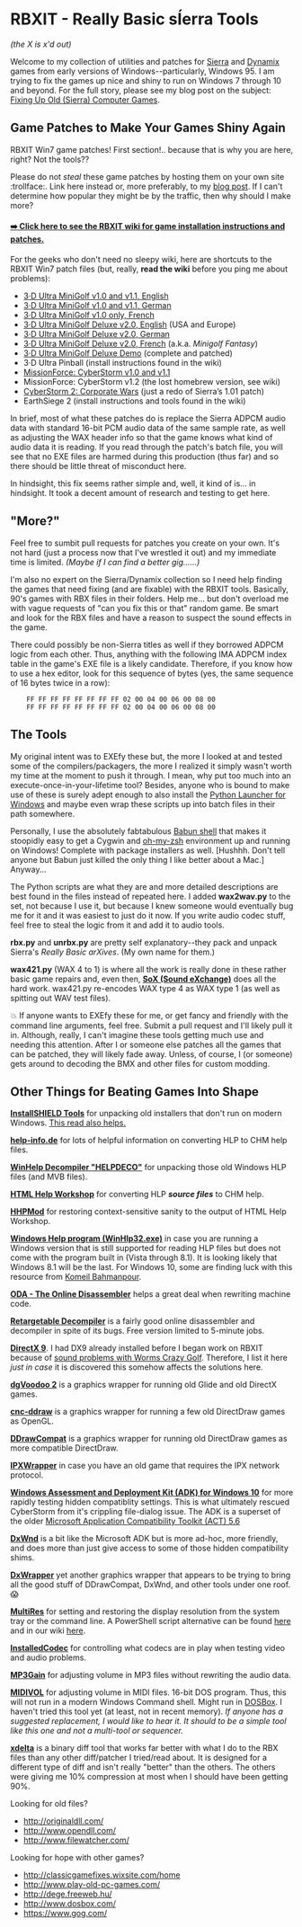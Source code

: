 # RBXIT - Really Basic sÍerra Tools
_(the X is x'd out)_

Welcome to my collection of utilities and patches for [Sierra](https://en.wikipedia.org/wiki/List_of_Sierra_Entertainment_video_games) and [Dynamix](https://en.wikipedia.org/wiki/Dynamix) games from early versions of Windows--particularly, Windows 95.  I am trying to fix the games up nice and shiny to run on Windows 7 through 10 and beyond.  For the full story, please see my blog post on the subject: [Fixing Up Old (Sierra) Computer Games](https://namethattech.wordpress.com/2016/01/18/fixing-up-old-computer-games/).


## Game Patches to Make Your Games Shiny Again

RBXIT Win7 game patches!  First section!.. because that is why you are here, right?  Not the tools??

Please do not _steal_ these game patches by hosting them on your own site :trollface:.  Link here instead or, more preferably, to my [blog post](https://namethattech.wordpress.com/2016/01/18/fixing-up-old-computer-games/).  If I can't determine how popular they might be by the traffic, then why should I make more?

#### [:arrow_right: Click here to see the RBXIT wiki for game installation instructions and patches.](https://github.com/juanitogan/rbxit/wiki)

For the geeks who don't need no sleepy wiki, here are shortcuts to the RBXIT Win7 patch files (but, really, **read the wiki** before you ping me about problems):

- [3·D Ultra MiniGolf v1.0 and v1.1, English](https://github.com/juanitogan/rbxit/releases/download/3dumg.patch.r4/3DUltraMiniGolf-English-10-11-Win7fix.r4.exe)
- [3·D Ultra MiniGolf v1.0 and v1.1, German](https://github.com/juanitogan/rbxit/releases/download/3dumg.patch.r4/3DUltraMiniGolf-German-10-11-Win7fix.r4.exe)
- [3·D Ultra MiniGolf v1.0 only, French](https://github.com/juanitogan/rbxit/releases/download/3dumg.f.patch.r4/3DUltraMiniGolf-French-10-Win7fix.r4.exe)
- [3·D Ultra MiniGolf Deluxe v2.0, English](https://github.com/juanitogan/rbxit/releases/download/3dumgd.patch.r5/3DUltraMiniGolfDeluxe-English-20-Win7fix.r5.exe) (USA and Europe)
- [3·D Ultra MiniGolf Deluxe v2.0, German](https://github.com/juanitogan/rbxit/releases/download/3dumgd.patch.r5/3DUltraMiniGolfDeluxe-German-20-Win7fix.r5.exe)
- [3·D Ultra MiniGolf Deluxe v2.0, French](https://github.com/juanitogan/rbxit/releases/download/3dumgd.f.patch.r5/3DUltraMiniGolfDeluxe-French-20-Win7fix.r5.exe) (a.k.a. _Minigolf Fantasy_)
- [3·D Ultra MiniGolf Deluxe Demo](https://github.com/juanitogan/rbxit/releases/download/1.0.0.3d-ultra-minigolf-deluxe-demo.0/3DUltraMiniGolfDeluxeDemo-complete-Win7fixed.zip) (complete and patched)
- 3·D Ultra Pinball (install instructions found in the wiki)
- [MissionForce: CyberStorm v1.0 and v1.1](https://github.com/juanitogan/rbxit/releases/download/cs1.patch.r7/CyberStorm-10-11-Win7fix.r7.exe)
- MissionForce: CyberStorm v1.2 (the lost homebrew version, see wiki)
- [CyberStorm 2: Corporate Wars](https://github.com/juanitogan/rbxit/releases/download/cs2.patch.r1/CyberStorm2-101-Patch.exe) (just a redo of Sierra’s 1.01 patch)
- EarthSiege 2 (install instructions and tools found in the wiki)

In brief, most of what these patches do is replace the Sierra ADPCM audio data with standard 16-bit PCM audio data of the same sample rate, as well as adjusting the WAX header info so that the game knows what kind of audio data it is reading.  If you read through the patch's batch file, you will see that no EXE files are harmed during this production (thus far) and so there should be little threat of misconduct here.

In hindsight, this fix seems rather simple and, well, it kind of is... in hindsight.  It took a decent amount of research and testing to get here.


## "More?"

Feel free to sumbit pull requests for patches you create on your own.  It's not hard (just a process now that I've wrestled it out) and my immediate time is limited.  _(Maybe if I can find a better gig......)_

I'm also no expert on the Sierra/Dynamix collection so I need help finding the games that need fixing (and are fixable) with the RBXIT tools.  Basically, 90's games with RBX files in their folders.  Help me... but don't overload me with vague requests of "can you fix this or that" random game.  Be smart and look for the RBX files and have a reason to suspect the sound effects in the game.

There could possibly be non-Sierra titles as well if they borrowed ADPCM logic from each other.  Thus, anything with the following IMA ADPCM index table in the game's EXE file is a likely candidate.  Therefore, if you know how to use a hex editor, look for this sequence of bytes (yes, the same sequence of 16 bytes twice in a row):
```
    FF FF FF FF FF FF FF FF 02 00 04 00 06 00 08 00
    FF FF FF FF FF FF FF FF 02 00 04 00 06 00 08 00
```


## The Tools

My original intent was to EXEfy these but, the more I looked at and tested some of the compilers/packagers, the more I realized it simply wasn't worth my time at the moment to push it through.  I mean, why put too much into an execute-once-in-your-lifetime tool?  Besides, anyone who is bound to make use of these is surely adept enough to also install the [Python Launcher for Windows](https://docs.python.org/3/using/windows.html#launcher) and maybe even wrap these scripts up into batch files in their path somewhere.

Personally, I use the absolutely fabtabulous [Babun shell](https://babun.github.io/) that makes it stoopidly easy to get a Cygwin and [oh-my-zsh](http://ohmyz.sh/) environment up and running on Windows!  Complete with package installers as well.  [Hushhh.  Don't tell anyone but Babun just killed the only thing I like better about a Mac.]  Anyway...

The Python scripts are what they are and more detailed descriptions are best found in the files instead of repeated here.  I added **wax2wav.py** to the set, not because I use it, but because I knew someone would eventually bug me for it and it was easiest to just do it now.  If you write audio codec stuff, feel free to steal the logic from it and add it to audio tools.

**rbx.py** and **unrbx.py** are pretty self explanatory--they pack and unpack Sierra's _Really Basic arXives_.  (My own name for them.)

**wax421.py** (WAX 4 to 1) is where all the work is really done in these rather basic game repairs and, even then, [**SoX (Sound eXchange)**](http://sox.sourceforge.net) does all the hard work.  wax421.py re-encodes WAX type 4 as WAX type 1 (as well as spitting out WAV test files).

:boom: If anyone wants to EXEfy these for me, or get fancy and friendly with the command line arguments, feel free.  Submit a pull request and I'll likely pull it in.  Although, really, I can't imagine these tools getting much use and needing this attention.  After I or someone else patches all the games that can be patched, they will likely fade away.  Unless, of course, I (or someone) gets around to decoding the BMX and other files for custom modding.


## Other Things for Beating Games Into Shape

[**InstallSHIELD Tools**](http://www.cdmediaworld.com/hardware/cdrom/files.shtml) for unpacking old installers that don't run on modern Windows.  [This read also helps.](http://blog.wisefaq.com/2010/07/24/how-to-open-an-installshield-data-cab-file/)

[**help-info.de**](http://www.help-info.de/en/Help_Info_WinHelp/hw_converting.htm) for lots of helpful information on converting HLP to CHM help files.

[**WinHelp Decompiler "HELPDECO"**](http://sourceforge.net/projects/helpdeco/) for unpacking those old Windows HLP files (and MVB files).

[**HTML Help Workshop**](https://docs.microsoft.com/en-us/previous-versions/windows/desktop/htmlhelp/microsoft-html-help-1-4-sdk) for converting HLP ___source files___ to CHM help.

[**HHPMod**](http://post.queensu.ca/%7Epenstone/HHPMod/HHPMod_info.html) for restoring context-sensitive sanity to the output of HTML Help Workshop.

[**Windows Help program (WinHlp32.exe)**](https://support.microsoft.com/en-us/kb/917607) in case you are running a Windows version that is still supported for reading HLP files but does not come with the program built in (Vista through 8.1).  It is looking likely that Windows 8.1 will be the last.  For Windows 10, some are finding luck with this resource from [Komeil Bahmanpour](http://www.komeil.com/blog/windows-help-program-winhelp-winhlp32-exe).

[**ODA - The Online Disassembler**](https://onlinedisassembler.com/odaweb/) helps a great deal when rewriting machine code.

[**Retargetable Decompiler**](https://retdec.com/decompilation/) is a fairly good online disassembler and decompiler in spite of its bugs.  Free version limited to 5-minute jobs.

[**DirectX 9**](https://www.microsoft.com/en-in/download/details.aspx?id=8109).  I had DX9 already installed before I began work on RBXIT because of [sound problems with Worms Crazy Golf](http://steamcommunity.com/app/70620/discussions/2/34094415776635336/#c451848855002491098).  Therefore, I list it here _just in case_ it is discovered this somehow affects the solutions here.

[**dgVoodoo 2**](http://dege.freeweb.hu/) is a graphics wrapper for running old Glide and old DirectX games.

[**cnc-ddraw**](http://hifi.iki.fi/cnc-ddraw/) is a graphics wrapper for running a few old DirectDraw games as OpenGL.

[**DDrawCompat**](https://github.com/narzoul/DDrawCompat) is a graphics wrapper for running old DirectDraw games as more compatible DirectDraw.

[**IPXWrapper**](http://www.solemnwarning.net/ipxwrapper/) in case you have an old game that requires the IPX network protocol.

[**Windows Assessment and Deployment Kit (ADK) for Windows 10**](https://msdn.microsoft.com/en-us/windows/hardware/dn913721.aspx#adkwin10) for more rapidly testing hidden compatiblity settings.  This is what ultimately rescued CyberStorm from it's crippling file-dialog issue.  The ADK is a superset of the older [Microsoft Application Compatibility Toolkit (ACT) 5.6](https://www.microsoft.com/en-us/download/details.aspx?id=7352)

[**DxWnd**](https://sourceforge.net/projects/dxwnd/) is a bit like the Microsoft ADK but is more ad-hoc, more friendly, and does more than just give access to some of those hidden compatibility shims.

[**DxWrapper**](https://github.com/elishacloud/dxwrapper) yet another graphics wrapper that appears to be trying to bring all the good stuff of DDrawCompat, DxWnd, and other tools under one roof. :scream:

[**MultiRes**](http://www.entechtaiwan.com/util/multires.shtm) for setting and restoring the display resolution from the system tray or the command line.  A PowerShell script alternative can be found [here](http://blogs.technet.com/b/heyscriptingguy/archive/2010/07/07/hey-scripting-guy-how-can-i-change-my-desktop-monitor-resolution-via-windows-powershell.aspx) and in our wiki [here](https://github.com/juanitogan/rbxit/wiki/Display-resolution-shortcuts).

[**InstalledCodec**](http://www.nirsoft.net/utils/installed_codec.html) for controlling what codecs are in play when testing video and audio problems.

[**MP3Gain**](http://mp3gain.sourceforge.net/) for adjusting volume in MP3 files without rewriting the audio data.

[**MIDIVOL**](http://www.gnmidi.com/gnfreeen.htm) for adjusting volume in MIDI files.  16-bit DOS program.  Thus, this will not run in a modern Windows Command shell.  Might run in [DOSBox](http://www.dosbox.com/).  I haven't tried this tool yet (at least, not in recent memory).  _If anyone has a suggested replacement, I would like to hear it. It should to be a simple tool like this one and not a multi-tool or sequencer._

[**xdelta**](http://xdelta.org/) is a binary diff tool that works far better with what I do to the RBX files than any other diff/patcher I tried/read about.  It is designed for a different type of diff and isn't really "better" than the others.  The others were giving me 10% compression at most when I should have been getting 90%.

Looking for old files?
- http://originaldll.com/
- http://www.opendll.com/
- http://www.filewatcher.com/

Looking for hope with other games?
- http://classicgamefixes.wixsite.com/home
- http://www.play-old-pc-games.com/
- http://dege.freeweb.hu/
- http://www.dosbox.com/
- https://www.gog.com/
